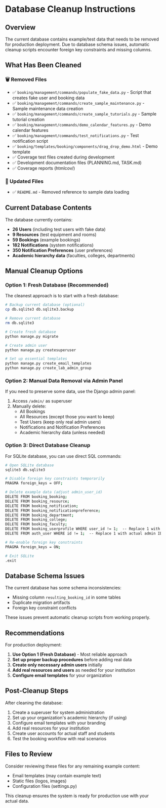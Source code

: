 # Database Cleanup Instructions

## Overview
The current database contains example/test data that needs to be removed for production deployment. Due to database schema issues, automatic cleanup scripts encounter foreign key constraints and missing columns.

## What Has Been Cleaned

### 🗑️ Removed Files
- ✅ `booking/management/commands/populate_fake_data.py` - Script that creates fake user and booking data
- ✅ `booking/management/commands/create_sample_maintenance.py` - Sample maintenance data creation
- ✅ `booking/management/commands/create_sample_tutorials.py` - Sample tutorial creation
- ✅ `booking/management/commands/demo_calendar_features.py` - Demo calendar features
- ✅ `booking/management/commands/test_notifications.py` - Test notification script
- ✅ `booking/templates/booking/components/drag_drop_demo.html` - Demo template
- ✅ Coverage test files created during development
- ✅ Development documentation files (PLANNING.md, TASK.md)
- ✅ Coverage reports (htmlcov/)

### 📝 Updated Files
- ✅ `README.md` - Removed reference to sample data loading

## Current Database Contents

The database currently contains:
- **26 Users** (including test users with fake data)
- **9 Resources** (test equipment and rooms)
- **59 Bookings** (example bookings)
- **182 Notifications** (system notifications)
- **350 Notification Preferences** (user preferences)
- **Academic hierarchy data** (faculties, colleges, departments)

## Manual Cleanup Options

### Option 1: Fresh Database (Recommended)
The cleanest approach is to start with a fresh database:

```bash
# Backup current database (optional)
cp db.sqlite3 db.sqlite3.backup

# Remove current database
rm db.sqlite3

# Create fresh database
python manage.py migrate

# Create admin user
python manage.py createsuperuser

# Set up essential templates
python manage.py create_email_templates
python manage.py create_lab_admin_group
```

### Option 2: Manual Data Removal via Admin Panel
If you need to preserve some data, use the Django admin panel:

1. Access `/admin/` as superuser
2. Manually delete:
   - All Bookings
   - All Resources (except those you want to keep)
   - Test Users (keep only real admin users)
   - Notifications and Notification Preferences
   - Academic hierarchy data (unless needed)

### Option 3: Direct Database Cleanup
For SQLite database, you can use direct SQL commands:

```bash
# Open SQLite database
sqlite3 db.sqlite3

# Disable foreign key constraints temporarily
PRAGMA foreign_keys = OFF;

# Delete example data (adjust admin_user_id)
DELETE FROM booking_booking;
DELETE FROM booking_resource;
DELETE FROM booking_notification;
DELETE FROM booking_notificationpreference;
DELETE FROM booking_department;
DELETE FROM booking_college;
DELETE FROM booking_faculty;
DELETE FROM booking_userprofile WHERE user_id != 1;  -- Replace 1 with actual admin ID
DELETE FROM auth_user WHERE id != 1;  -- Replace 1 with actual admin ID

# Re-enable foreign key constraints
PRAGMA foreign_keys = ON;

# Exit SQLite
.exit
```

## Database Schema Issues

The current database has some schema inconsistencies:
- Missing column `resulting_booking_id` in some tables
- Duplicate migration artifacts
- Foreign key constraint conflicts

These issues prevent automatic cleanup scripts from working properly.

## Recommendations

For production deployment:

1. **Use Option 1 (Fresh Database)** - Most reliable approach
2. **Set up proper backup procedures** before adding real data
3. **Create only necessary admin users** initially
4. **Add real resources and users** as needed for your institution
5. **Configure email templates** for your organization

## Post-Cleanup Steps

After cleaning the database:

1. Create a superuser for system administration
2. Set up your organization's academic hierarchy (if using)
3. Configure email templates with your branding
4. Add real resources for your institution
5. Create user accounts for actual staff and students
6. Test the booking workflow with real scenarios

## Files to Review

Consider reviewing these files for any remaining example content:
- Email templates (may contain example text)
- Static files (logos, images)
- Configuration files (settings.py)

This cleanup ensures the system is ready for production use with your actual data.